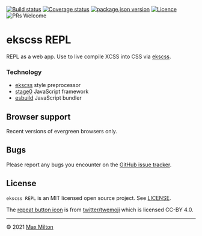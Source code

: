 [![Build status](https://img.shields.io/github/workflow/status/MaxMilton/ekscss-repl/ci)](https://github.com/MaxMilton/ekscss-repl/actions)
[![Coverage status](https://img.shields.io/codeclimate/coverage/MaxMilton/ekscss-repl)](https://codeclimate.com/github/MaxMilton/ekscss-repl)
[![package.json version](https://img.shields.io/github/package-json/v/maxmilton/ekscss-repl)](https://github.com/MaxMilton/ekscss-repl/blob/master/package.json)
[![Licence](https://img.shields.io/github/license/MaxMilton/ekscss-repl.svg)](https://github.com/MaxMilton/ekscss-repl/blob/master/LICENSE)
![PRs Welcome](https://img.shields.io/badge/PRs-welcome-brightgreen.svg)

# ekscss REPL

REPL as a web app. Use to live compile XCSS into CSS via [ekscss](https://github.com/MaxMilton/ekscss).

### Technology

- [ekscss](https://github.com/MaxMilton/ekscss) style preprocessor
- [stage0](https://github.com/Freak613/stage0) JavaScript framework
- [esbuild](https://esbuild.github.io/) JavaScript bundler

## Browser support

Recent versions of evergreen browsers only.

## Bugs

Please report any bugs you encounter on the [GitHub issue tracker](https://github.com/MaxMilton/ekscss-repl/issues).

## License

`ekscss REPL` is an MIT licensed open source project. See [LICENSE](https://github.com/MaxMilton/ekscss-repl/blob/master/LICENSE).

The [repeat button icon](https://github.com/twitter/twemoji/blob/master/assets/svg/1f501.svg) is from [twitter/twemoji](https://github.com/twitter/twemoji) which is licensed CC-BY 4.0.

---

© 2021 [Max Milton](https://maxmilton.com)
